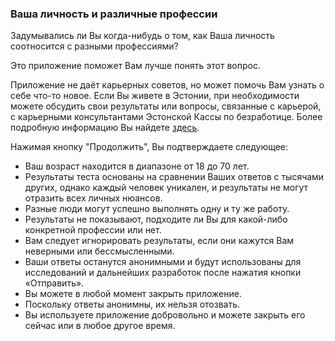 ### Ваша личность и различные профессии
Задумывались ли Вы когда-нибудь о том, как Ваша личность соотносится с разными профессиями?

Это приложение поможет Вам лучше понять этот вопрос.

Приложение не даёт карьерных советов, но может помочь Вам узнать о себе что-то новое. Если Вы живете в Эстонии, при необходимости можете обсудить свои результаты или вопросы, связанные с карьерой, с карьерными консультантами Эстонской Кассы по безработице. Более подробную информацию Вы найдете <a href="https://minukarjaar.ee/ru/sisu/karernye-uslugi" target="_blank">здесь</a>.

Нажимая кнопку "Продолжить", Вы подтверждаете следующее:

- Ваш возраст находится в диапазоне от 18 до 70 лет.
- Результаты теста основаны на сравнении Ваших ответов с тысячами других, однако каждый человек уникален, и результаты не могут отразить всех личных нюансов.
- Разные люди могут успешно выполнять одну и ту же работу.
- Результаты не показывают, подходите ли Вы для какой-либо конкретной профессии или нет.
- Вам следует игнорировать результаты, если они кажутся Вам неверными или бессмысленными.
- Ваши ответы останутся анонимными и будут использованы для исследований и дальнейших разработок после нажатия кнопки «Отправить».
- Вы можете в любой момент закрыть приложение.
- Поскольку ответы анонимны, их нельзя отозвать.
- Вы используете приложение добровольно и можете закрыть его сейчас или в любое другое время.
